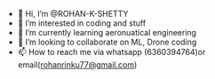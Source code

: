 - 👋 Hi, I’m @ROHAN-K-SHETTY
- 👀 I’m interested in coding and stuff
- 🌱 I’m currently learning aeronuatical engineering
- 💞️ I’m looking to collaborate on ML, Drone coding
- 📫 How to reach me via whatsapp (6360394764)or email(rohanrinku77@gmail.com) 

<!---
ROHAN-K-SHETTY/ROHAN-K-SHETTY is a ✨ special ✨ repository because its `README.md` (this file) appears on your GitHub profile.
You can click the Preview link to take a look at your changes.
--->
